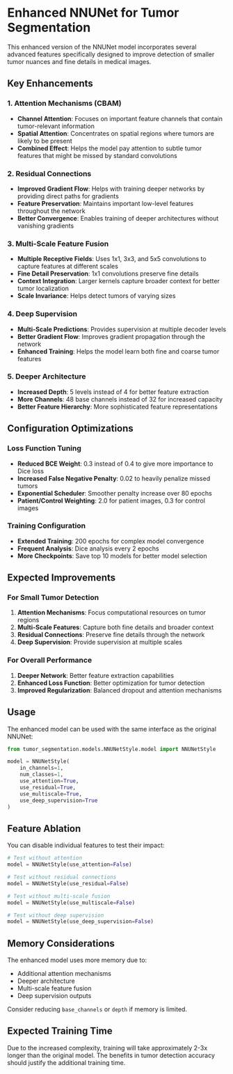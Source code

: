 # Enhanced NNUNet for Tumor Segmentation

This enhanced version of the NNUNet model incorporates several advanced features specifically designed to improve detection of smaller tumor nuances and fine details in medical images.

## Key Enhancements

### 1. Attention Mechanisms (CBAM)
- **Channel Attention**: Focuses on important feature channels that contain tumor-relevant information
- **Spatial Attention**: Concentrates on spatial regions where tumors are likely to be present
- **Combined Effect**: Helps the model pay attention to subtle tumor features that might be missed by standard convolutions

### 2. Residual Connections
- **Improved Gradient Flow**: Helps with training deeper networks by providing direct paths for gradients
- **Feature Preservation**: Maintains important low-level features throughout the network
- **Better Convergence**: Enables training of deeper architectures without vanishing gradients

### 3. Multi-Scale Feature Fusion
- **Multiple Receptive Fields**: Uses 1x1, 3x3, and 5x5 convolutions to capture features at different scales
- **Fine Detail Preservation**: 1x1 convolutions preserve fine details
- **Context Integration**: Larger kernels capture broader context for better tumor localization
- **Scale Invariance**: Helps detect tumors of varying sizes

### 4. Deep Supervision
- **Multi-Scale Predictions**: Provides supervision at multiple decoder levels
- **Better Gradient Flow**: Improves gradient propagation through the network
- **Enhanced Training**: Helps the model learn both fine and coarse tumor features

### 5. Deeper Architecture
- **Increased Depth**: 5 levels instead of 4 for better feature extraction
- **More Channels**: 48 base channels instead of 32 for increased capacity
- **Better Feature Hierarchy**: More sophisticated feature representations

## Configuration Optimizations

### Loss Function Tuning
- **Reduced BCE Weight**: 0.3 instead of 0.4 to give more importance to Dice loss
- **Increased False Negative Penalty**: 0.02 to heavily penalize missed tumors
- **Exponential Scheduler**: Smoother penalty increase over 80 epochs
- **Patient/Control Weighting**: 2.0 for patient images, 0.3 for control images

### Training Configuration
- **Extended Training**: 200 epochs for complex model convergence
- **Frequent Analysis**: Dice analysis every 2 epochs
- **More Checkpoints**: Save top 10 models for better model selection

## Expected Improvements

### For Small Tumor Detection
1. **Attention Mechanisms**: Focus computational resources on tumor regions
2. **Multi-Scale Features**: Capture both fine details and broader context
3. **Residual Connections**: Preserve fine details through the network
4. **Deep Supervision**: Provide supervision at multiple scales

### For Overall Performance
1. **Deeper Network**: Better feature extraction capabilities
2. **Enhanced Loss Function**: Better optimization for tumor detection
3. **Improved Regularization**: Balanced dropout and attention mechanisms

## Usage

The enhanced model can be used with the same interface as the original NNUNet:

```python
from tumor_segmentation.models.NNUNetStyle.model import NNUNetStyle

model = NNUNetStyle(
    in_channels=1,
    num_classes=1,
    use_attention=True,
    use_residual=True,
    use_multiscale=True,
    use_deep_supervision=True
)
```

## Feature Ablation

You can disable individual features to test their impact:

```python
# Test without attention
model = NNUNetStyle(use_attention=False)

# Test without residual connections
model = NNUNetStyle(use_residual=False)

# Test without multi-scale fusion
model = NNUNetStyle(use_multiscale=False)

# Test without deep supervision
model = NNUNetStyle(use_deep_supervision=False)
```

## Memory Considerations

The enhanced model uses more memory due to:
- Additional attention mechanisms
- Deeper architecture
- Multi-scale feature fusion
- Deep supervision outputs

Consider reducing `base_channels` or `depth` if memory is limited.

## Expected Training Time

Due to the increased complexity, training will take approximately 2-3x longer than the original model. The benefits in tumor detection accuracy should justify the additional training time. 